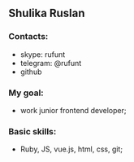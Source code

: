 ## Shulika Ruslan

### Contacts:

- skype: rufunt
- telegram: @rufunt
- github

### My goal:

- work junior frontend developer;

### Basic skills:

- Ruby, JS, vue.js, html, css, git;
